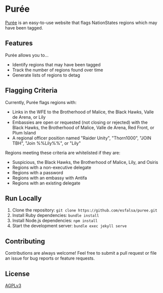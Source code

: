 # Purée

[Purée](https://esfalsa.github.io/puree) is an easy-to-use website that flags NationStates regions which may have been tagged.

## Features

Purée allows you to…

- Identify regions that may have been tagged
- Track the number of regions found over time
- Generate lists of regions to detag

## Flagging Criteria

Currently, Purée flags regions with:

- Links in the WFE to the Brotherhood of Malice, the Black Hawks, Valle de Arena, or Lily
- Embassies are open or requested (not closing or rejected) with the Black Hawks, the Brotherhood of Malice, Valle de Arena, Red Front, or Plum Island
- A regional officer position named "Raider Unity", "Thorn1000", "JOIN TBH", "Join %%Lily%%", or "Lily"

Regions meeting these criteria are whitelisted if they are:

- Suspicious, the Black Hawks, the Brotherhood of Malice, Lily, and Osiris
- Regions with a non-executive delegate
- Regions with a password
- Regions with an embassy with Antifa
- Regions with an existing delegate

## Run Locally

1. Clone the repository: `git clone https://github.com/esfalsa/puree.git`
2. Install Ruby dependencies: `bundle install`
3. Install Node.js dependencies: `npm install`
4. Start the development server: `bundle exec jekyll serve`

## Contributing

Contributions are always welcome! Feel free to submit a pull request or file an issue for bug reports or feature requests.

## License

[AGPLv3](./LICENSE)
